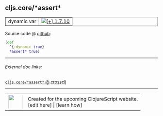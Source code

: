 ## cljs.core/\*assert\*



 <table border="1">
<tr>
<td>dynamic var</td>
<td><a href="https://github.com/cljsinfo/cljs-api-docs/tree/1.7.10"><img valign="middle" alt="[+] 1.7.10" title="Added in 1.7.10" src="https://img.shields.io/badge/+-1.7.10-lightgrey.svg"></a> </td>
</tr>
</table>









Source code @ [github]():

```clj
(def
  ^{:dynamic true}
  *assert* true)
```

<!--
Repo - tag - source tree - lines:

 <pre>

</pre>

-->

---



###### External doc links:

[`cljs.core/*assert*` @ crossclj](http://crossclj.info/fun/cljs.core.cljs/*assert*.html)<br>

---

 <table>
<tr><td>
<img valign="middle" align="right" width="48px" src="http://i.imgur.com/Hi20huC.png">
</td><td>
Created for the upcoming ClojureScript website.<br>
[edit here] | [learn how]
</td></tr></table>

[edit here]:https://github.com/cljsinfo/cljs-api-docs/blob/master/cljsdoc/cljs.core/STARassertSTAR.cljsdoc
[learn how]:https://github.com/cljsinfo/cljs-api-docs/wiki/cljsdoc-files

<!--

This information was too distracting to show to readers, but I'll leave it
commented here since it is helpful to:

- pretty-print the data used to generate this document
- and show how to retrieve that data



The API data for this symbol:

```clj
{:ns "cljs.core",
 :name "*assert*",
 :name-encode "STARassertSTAR",
 :history [["+" "1.7.10"]],
 :type "dynamic var",
 :full-name-encode "cljs.core/STARassertSTAR",
 :source {:code "(def\n  ^{:dynamic true}\n  *assert* true)",
          :title "Source code",
          :repo "clojurescript",
          :tag "r1.8.51",
          :filename "src/main/cljs/cljs/core.cljs",
          :lines [39 41],
          :url "https://github.com/clojure/clojurescript/blob/r1.8.51/src/main/cljs/cljs/core.cljs#L39-L41"},
 :full-name "cljs.core/*assert*",
 :cljsdoc-url "https://github.com/cljsinfo/cljs-api-docs/blob/master/cljsdoc/cljs.core/STARassertSTAR.cljsdoc"}

```

Retrieve the API data for this symbol:

```clj
;; from Clojure REPL
(require '[clojure.edn :as edn])
(-> (slurp "https://raw.githubusercontent.com/cljsinfo/cljs-api-docs/catalog/cljs-api.edn")
    (edn/read-string)
    (get-in [:symbols "cljs.core/*assert*"]))
```

-->
